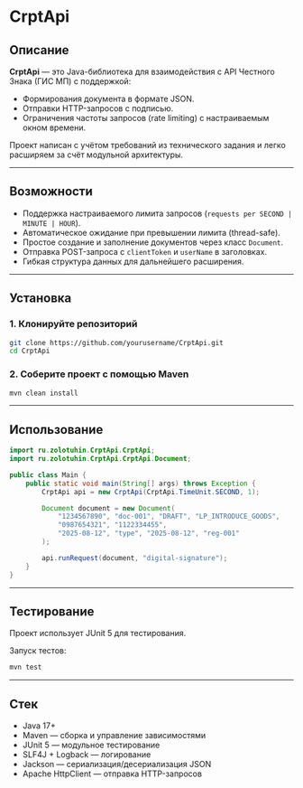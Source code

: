 # CrptApi

## Описание
**CrptApi** — это Java-библиотека для взаимодействия с API Честного Знака (ГИС МП) с поддержкой:
- Формирования документа в формате JSON.
- Отправки HTTP-запросов с подписью.
- Ограничения частоты запросов (rate limiting) с настраиваемым окном времени.

Проект написан с учётом требований из технического задания и легко расширяем за счёт модульной архитектуры.

---

## Возможности
- Поддержка настраиваемого лимита запросов (`requests per SECOND | MINUTE | HOUR`).
- Автоматическое ожидание при превышении лимита (thread-safe).
- Простое создание и заполнение документов через класс `Document`.
- Отправка POST-запроса с `clientToken` и `userName` в заголовках.
- Гибкая структура данных для дальнейшего расширения.

---

## Установка

### 1. Клонируйте репозиторий
```bash
git clone https://github.com/yourusername/CrptApi.git
cd CrptApi
```
### 2. Соберите проект с помощью Maven
```bash
mvn clean install
```

---

## Использование
```java
import ru.zolotuhin.CrptApi.CrptApi;
import ru.zolotuhin.CrptApi.CrptApi.Document;

public class Main {
    public static void main(String[] args) throws Exception {
        CrptApi api = new CrptApi(CrptApi.TimeUnit.SECOND, 1);

        Document document = new Document(
            "1234567890", "doc-001", "DRAFT", "LP_INTRODUCE_GOODS",
            "0987654321", "1122334455",
            "2025-08-12", "type", "2025-08-12", "reg-001"
        );

        api.runRequest(document, "digital-signature");
    }
}
```

---

## Тестирование
Проект использует JUnit 5 для тестирования.

Запуск тестов:
```bash
mvn test
```

---

## Стек
- Java 17+
- Maven — сборка и управление зависимостями
- JUnit 5 — модульное тестирование
- SLF4J + Logback — логирование
- Jackson — сериализация/десериализация JSON
- Apache HttpClient — отправка HTTP-запросов






